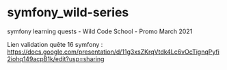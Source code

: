 # symfony_wild-series
symfony learning quests - Wild Code School - Promo March 2021

Lien validation quête 16 symfony : https://docs.google.com/presentation/d/11g3xsZKrqVtdk4Lc6vOcTignqPyfi2iohq149acpB1k/edit?usp=sharing


